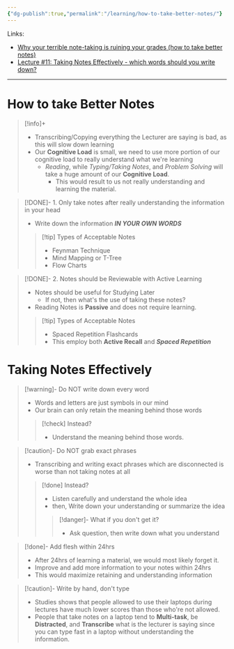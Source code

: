 ```yaml
---
{"dg-publish":true,"permalink":"/learning/how-to-take-better-notes/"}
---
```


Links: 
- [Why your terrible note-taking is ruining your grades (how to take better notes)](https://www.youtube.com/watch?v=oYssdixnmK8)
- [Lecture #11: Taking Notes Effectively - which words should you write down?](https://www.youtube.com/watch?v=ATmJb3bH2E0)


---
# How to take Better Notes

> [!info]+
> - Transcribing/Copying everything the Lecturer are saying is bad, as this will slow down learning
> - Our __Cognitive Load__ is small, we need to use more portion of our cognitive load to really understand what we're learning
> 	- _Reading_, while _Typing/Taking Notes_, and _Problem Solving_ will take a huge amount of our __Cognitive Load__.
> 		- This would result to us not really understanding and learning the material.


>[!DONE]- 1. Only take notes after really understanding the information in your head
> -  Write down the information ___IN YOUR OWN WORDS___
 >> [!tip] Types of Acceptable Notes
>> - Feynman Technique
>> -  Mind Mapping or T-Tree
 >> -  Flow Charts


>[!DONE]- 2. Notes should be Reviewable with Active Learning
> - Notes should be useful for Studying Later
> 	- If not, then what's the use of taking these notes?
> - Reading Notes is __Passive__ and does not require learning.
>> [!tip] Types of Acceptable Notes
>> - Spaced Repetition Flashcards
>> 	- This employ both __Active Recall__ and ___Spaced Repetition___

# Taking Notes Effectively

>[!warning]- Do NOT write down every word
>- Words and letters are just symbols in our mind
> - Our brain can only retain the meaning behind those words
>> [!check] Instead?
>> - Understand the meaning behind those words.

>[!caution]- Do NOT grab exact phrases
> -  Transcribing and writing exact phrases which are disconnected is worse than not taking notes at all
>> [!done] Instead?
>> -  Listen carefully and understand the whole idea 
>> -  then, Write down your understanding or summarize the idea
>>> [!danger]- What if you don't get it? 
>>> - Ask question, then write down what you understand

>[!done]- Add flesh within 24hrs
>- After 24hrs of learning a material, we would most likely forget it.
>- Improve and add more information to your notes within 24hrs
>- This would maximize retaining and understanding information


>[!caution]- Write by hand, don't type
>- Studies shows that people allowed to use their laptops during lectures have much lower scores than those who're not allowed.
>- People that take notes on a laptop tend to __Multi-task__, be __Distracted__, and __Transcribe__ what is the lecturer is saying since you can type fast in a laptop without understanding the information.
